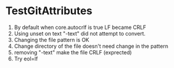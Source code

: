 # TestGitAttributes

1. By default when core.autocrlf is true LF became CRLF
2. Using unset on text "-text" did not attempt to convert.
3. Changing the file pattern is OK
4. Change directory of the file doesn't need change in the pattern
5. removing "-text" make the file CRLF (exprected)
6. Try eol=lf
